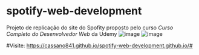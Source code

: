 # spotify-web-development

Projeto de replicação do site do Spofity proposto pelo curso *Curso Completo do Desenvolvedor Web* da Udemy
![image](https://user-images.githubusercontent.com/19412822/165417783-e934ba3f-84f4-4bda-bc68-61c459481b8c.png)
![image](https://user-images.githubusercontent.com/19412822/165417809-abe525ba-adb7-494c-be0e-42643e4ec5c5.png)

#Visite:
https://cassano841.github.io/spotify-web-development.github.io/#
